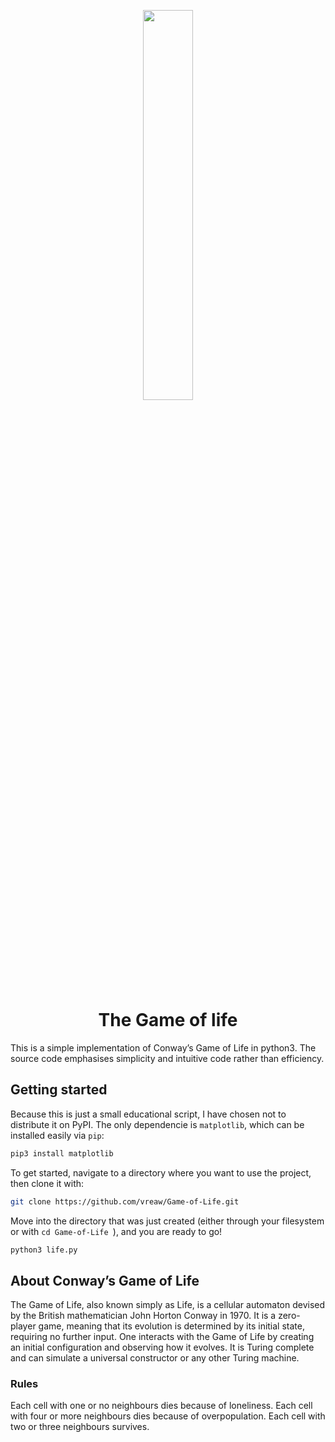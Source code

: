 <p align="center">
    <img width=40% src="https://github.com/vreaw/Game-of-Life/blob/main/media/life.gif">
</p>


<h1 align="center"> The Game of life </h1>

This is a simple implementation of Conway’s Game of Life in python3. The source code emphasises simplicity and intuitive code rather than efficiency.

## Getting started

Because this is just a small educational script, I have chosen not to distribute it on PyPI. The only dependencie is `matplotlib`, which can be installed easily via `pip`:

```bash
pip3 install matplotlib
```
To get started, navigate to a directory where you want to use the project, then clone it with:

```bash
git clone https://github.com/vreaw/Game-of-Life.git
```
Move into the directory that was just created (either through your filesystem or with `cd Game-of-Life `), and you are ready to go!

```bash
python3 life.py
```

## About Conway’s Game of Life
The Game of Life, also known simply as Life, is a cellular automaton devised by the British mathematician John Horton Conway in 1970.
It is a zero-player game, meaning that its evolution is determined by its initial state, requiring no further input. One interacts with the Game of Life by creating an initial configuration and observing how it evolves. It is Turing complete and can simulate a universal constructor or any other Turing machine.

### Rules
Each cell with one or no neighbours dies because of loneliness. Each cell with four or more neighbours dies because of overpopulation. Each cell with two or three neighbours survives.
